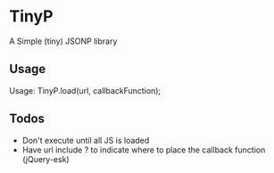TinyP
=============
A Simple (tiny) JSONP library

Usage
-------------
Usage: TinyP.load(url, callbackFunction);

Todos
-------------
- Don't execute until all JS is loaded
- Have url include ? to indicate where to place the callback function (jQuery-esk)
